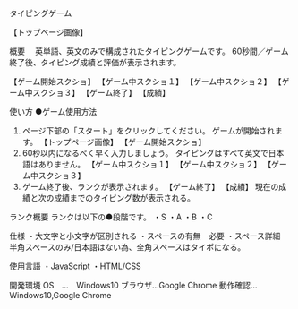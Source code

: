 タイピングゲーム

【トップページ画像】

概要
　英単語、英文のみで構成されたタイピングゲームです。 60秒間／ゲーム終了後、タイピング成績と評価が表示されます。

【ゲーム開始スクショ】
【ゲーム中スクショ１】
【ゲーム中スクショ２】
【ゲーム中スクショ３】
【ゲーム終了】
【成績】


使い方
●ゲーム使用方法
1. ページ下部の「スタート」をクリックしてください。
ゲームが開始されます。
【トップページ画像】
【ゲーム開始スクショ】
2. 60秒以内になるべく早く入力しましょう。
タイピングはすべて英文で日本語はありません。
【ゲーム中スクショ１】
【ゲーム中スクショ２】
【ゲーム中スクショ３】
3. ゲーム終了後、ランクが表示されます。
【ゲーム終了】
【成績】
現在の成績と次の成績までのタイピング数が表示される。



ランク概要
ランクは以下の●段階です。
・S
・A
・B
・C



仕様
・大文字と小文字が区別される
・スペースの有無　必要
・スペース詳細　　半角スペースのみ/日本語はない為、全角スペースはタイポになる。




使用言語
・JavaScript
・HTML/CSS



開発環境
OS　…　Windows10
ブラウザ…Google Chrome
動作確認…Windows10,Google Chrome
